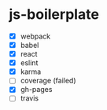 # js-boilerplate

* [x] webpack
* [x] babel
* [x] react
* [x] eslint
* [x] karma
* [ ] coverage (failed)
* [x] gh-pages
* [ ] travis
